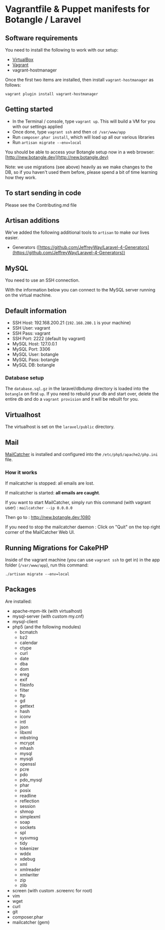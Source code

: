 # Vagrantfile & Puppet manifests for Botangle / Laravel

## Software requirements

You need to install the following to work with our setup:

- [VirtualBox][virtualbox]
- [Vagrant][vagrant]
- vagrant-hostmanager

[virtualbox]: https://www.virtualbox.org/wiki/Downloads
[vagrant]: http://www.vagrantup.com/downloads.html

Once the first two items are installed, then install `vagrant-hostmanager` as follows:

    vagrant plugin install vagrant-hostmanager

## Getting started

- In the Terminal / console, type `vagrant up`.  This will build a VM for you with our settings applied
- Once done, type `vagrant ssh` and then `cd /var/www/app`
- Run `composer.phar install`, which will load up all our various libraries
- Run `artisan migrate --env=local`

You should be able to access your Botangle setup now in a web browser: [http://new.botangle.dev](http://new.botangle.dev)

Note: we use migrations (see above) heavily as we make changes to the DB, so if you haven't used them before, please
spend a bit of time learning how they work.

## To start sending in code
Please see the Contributing.md file

## Artisan additions
We've added the following additional tools to `artisan` to make our lives easier.

- Generators ([https://github.com/JeffreyWay/Laravel-4-Generators](https://github.com/JeffreyWay/Laravel-4-Generators))

## MySQL

You need to use an SSH connection.

With the information below you can connect to the MySQL server running on the virtual machine.

## Default information

* SSH Host: 192.168.200.21 (`192.168.200.1` is your machine)
* SSH User: vagrant
* SSH Pass: vagrant
* SSH Port: 2222 (default by vagrant)
* MySQL Host: 127.0.0.1
* MySQL Port: 3306
* MySQL User: botangle
* MySQL Pass: botangle
* MySQL DB:   botangle

### Database setup

The `database.sql.gz` in the laravel/dbdump directory is loaded into the `botangle` on first `up`.  If you need to rebuild your
db and start over, delete the entire db and do a `vagrant provision` and it will be rebuilt for you.

## Virtualhost

The virtualhost is set on the `laravel/public` directory.

## Mail

[MailCatcher][mailcatcher] is installed and configured into the `/etc/php5/apache2/php.ini` file.

### How it works

If mailcatcher is stopped: all emails are lost.

If mailcatcher is started: **all emails are caught**.

If you want to start MailCatcher, simply run this command (with vagrant user) : `mailcatcher --ip 0.0.0.0`

Then go to : http://new.botangle.dev:1080

If you need to stop the mailcatcher daemon : Click on "Quit" on the top right corner of the MailCatcher Web UI.

## Running Migrations for CakePHP
Inside of the vagrant machine (you can use `vagrant ssh` to get in) in the app folder (`/var/www/app`), run this command:

```./artisan migrate --env=local```

## Packages

Are installed:

* apache-mpm-itk (with virtualhost)
* mysql-server (with custom my.cnf)
* mysql-client
* php5 (and the following modules)
    - bcmatch
    - bz2
    - calendar
    - ctype
    - curl
    - date
    - dba
    - dom
    - ereg
    - exif
    - fileinfo
    - filter
    - ftp
    - gd
    - gettext
    - hash
    - iconv
    - intl
    - json
    - libxml
    - mbstring
    - mcrypt
    - mhash
    - mysql
    - mysqli
    - openssl
    - pcre
    - pdo
    - pdo_mysql
    - phar
    - posix
    - readline
    - reflection
    - session
    - shmop
    - simplexml
    - soap
    - sockets
    - spl
    - sysvmsg
    - tidy
    - tokenizer
    - wddx
    - xdebug
    - xml
    - xmlreader
    - xmlwriter
    - zip
    - zlib
* screen (with custom .screenrc for root)
* vim
* wget
* curl
* git
* composer.phar
* mailcatcher (gem)

[mailcatcher]: http://mailcatcher.me